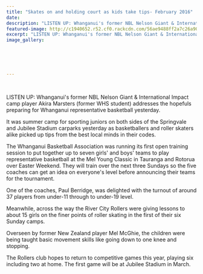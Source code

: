 ```yaml
---
title: "Skates on and holding court as kids take tips- February 2016"
date: 
description: "LISTEN UP: Whanganui's former NBL Nelson Giant & International Impact camp player Akira Marsters (former WHS student) addresses the hopefuls preparing for Whanganui representative basketball yesterday"
featured-image: http://c1940652.r52.cf0.rackcdn.com/56ae9488ff2a7c26a90002fc/Akira-Marsters-NBL-Nelson-Giant-1.2.16.jpg
excerpt: "LISTEN UP: Whanganui's former NBL Nelson Giant & International Impact camp player Akira Marsters (former WHS student) addresses the hopefuls preparing for Whanganui representative basketball yesterday"
image_gallery:
    
    
    
    
    
---
```


<p>&nbsp;</p>
<p>LISTEN UP: Whanganui's former NBL Nelson Giant &amp; International Impact camp player Akira Marsters (former WHS student) addresses the hopefuls preparing for Whanganui representative basketball yesterday.</p>
<p>It was summer camp for sporting juniors on both sides of the Springvale and Jubilee Stadium carparks yesterday as basketballers and roller skaters alike picked up tips from the best local minds in their codes.</p>
<p>The Whanganui Basketball Association was running its first open training session to put together up to seven girls' and boys' teams to play representative basketball at the Mel Young Classic in Tauranga and Rotorua over Easter Weekend. They will train over the next three Sundays so the five coaches can get an idea on everyone's level before announcing their teams for the tournament.</p>
<p>One of the coaches, Paul Berridge, was delighted with the turnout of around 37 players from under-11 through to under-19 level.</p>
<p>Meanwhile, across the way the River City Rollers were giving lessons to about 15 girls on the finer points of roller skating in the first of their six Sunday camps.</p>
<p>Overseen by former New Zealand player Mel McGhie, the children were being taught basic movement skills like going down to one knee and stopping.</p>
<p>The Rollers club hopes to return to competitive games this year, playing six including two at home. The first game will be at Jubilee Stadium in March.</p>

